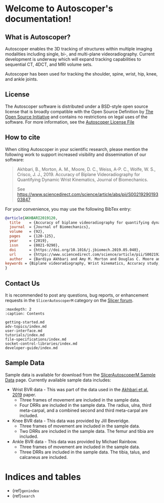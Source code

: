 <!--- Autoscoper documentation master file, created by
   sphinx-quickstart on Mon Apr 10 14:29:37 2023.
   You can adapt this file completely to your liking, but it should at least
   contain the root `toctree` directive. -->

# Welcome to Autoscoper's documentation!

## What is Autoscoper?

Autoscoper enables the 3D tracking of structures within multiple imaging modalities including single, bi-, and multi-plane videoradiography. Current development is underway which will expand tracking capabilities to sequential CT, 4DCT, and MRI volume sets.

Autoscoper has been used for tracking the shoulder, spine, wrist, hip, knee, and ankle joints.

## License

The Autoscoper software is distributed under a BSD-style open source license that is broadly compatible with the Open Source Definition by [The Open Source Initiative](https://opensource.org/) and contains no restrictions on legal uses of the software. For more information, see the [Autoscoper License File](https://github.com/BrownBiomechanics/Autoscoper/blob/main/LICENSE)

## How to cite

When citing Autoscoper in your scientific research, please mention the following work to support increased visibility and dissemination of our software:

> Akhbari, B., Morton, A. M., Moore, D. C., Weiss, A-P. C., Wolfe, W. S., Crisco, J. J., 2019. Accuracy of Biplane Videoradiography for Quantifying Dynamic Wrist Kinematics, Journal of Biomechanics.
> 
> See https://www.sciencedirect.com/science/article/abs/pii/S0021929019303847

For your convenience, you may use the following BibTex entry:

```bibtex
@article{AKHBARI2019120,
  title    = {Accuracy of biplane videoradiography for quantifying dynamic wrist kinematics},
  journal  = {Journal of Biomechanics},
  volume   = {92},
  pages    = {120-125},
  year     = {2019},
  issn     = {0021-9290},
  doi      = {https://doi.org/10.1016/j.jbiomech.2019.05.040},
  url      = {https://www.sciencedirect.com/science/article/pii/S0021929019303847},
  author   = {Bardiya Akhbari and Amy M. Morton and Douglas C. Moore and Arnold-Peter C. Weiss and Scott W. Wolfe and Joseph J. Crisco},
keywords = {Biplane videoradiography, Wrist kinematics, Accuracy study, Markerless tracking},
}
```

## Contact Us

It is recommended to post any questions, bug reports, or enhancement requests in the `SlicerAutoscoperM` category on the [Slicer forum](https://discourse.slicer.org/c/community/slicerautoscoperm/30).

```{toctree}
:maxdepth: 2
:caption: Contents

getting-started.md
adv-topics/index.md
user-interface.md
tutorials/index.md
file-specifications/index.md
socket-control-libraries/index.md
developer-guide/index.md
```

## Sample Data

Sample data is available for download from the [SlicerAutoscoperM Sample Data](tutorials/sample-data.md#downloading-sample-data) page. Currently available sample data includes:

* Wrist BVR data - This was part of the data used in the [Akhbari et al. 2019](https://www.sciencedirect.com/science/article/abs/pii/S0021929019303847) paper. 
  * Three frames of movement are included in the sample data.
  * Four DRRs are included in the sample data. The radius, ulna, third meta-carpal, and a combined second and third meta-carpal are included.
* Knee BVR data - This data was provided by Jill Beveridge.
  * Three frames of movement are included in the sample data.
  * Two DRRs are included in the sample data. The femur and tibia are included.
* Ankle BVR data - This data was provided by Michael Rainbow.
  * Three frames of movement are included in the sample data.
  * Three DRRs are included in the sample data. The tibia, talus, and calcaneus are included.

# Indices and tables

* {ref}`genindex`
* {ref}`search`
